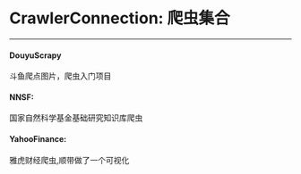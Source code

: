 # CrawlerConnection: 爬虫集合
---
#### DouyuScrapy
斗鱼爬点图片，爬虫入门项目

#### NNSF:
国家自然科学基金基础研究知识库爬虫

#### YahooFinance:
雅虎财经爬虫,顺带做了一个可视化

